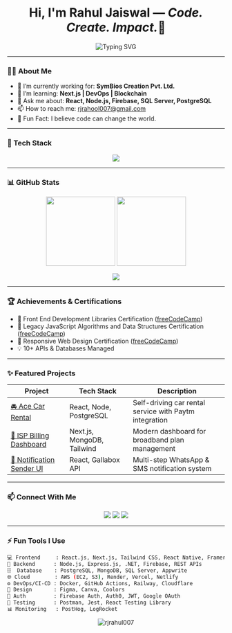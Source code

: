 <h1 align="center">Hi, I'm Rahul Jaiswal — <i>Code. Create. Impact.</i>👋</h1>

<p align="center">
  <img src="https://readme-typing-svg.herokuapp.com?font=Fira+Code&size=24&duration=4000&pause=1000&center=true&width=435&lines=Software+Engineer;Full-Stack+Developer;Open+Source+Enthusiast;Tech+Educator" alt="Typing SVG" />
</p>

---

### 👨‍💻 About Me

- 🔭 I’m currently working for: **SymBios Creation Pvt. Ltd.**
- 🌱 I’m learning: **Next.js | DevOps | Blockchain**
- 💬 Ask me about: **React, Node.js, Firebase, SQL Server, PostgreSQL**
- 📫 How to reach me: [rjrahool007@gmail.com](mailto:your.email@example.com)
- 🧠 Fun Fact: I believe code can change the world.

---

### 🚀 Tech Stack

<p align="center">
    <img src="https://skillicons.dev/icons?i=js,ts,react,net,nextjs,nodejs,express,firebase,mongodb,postgres,mysql,aws,docker,vercel,netlify,githubactions,tailwind,figma,postman,linux" />
</p>

---

### 📊 GitHub Stats

<p align="center">
  <img src="https://github-readme-stats.vercel.app/api?username=rjrahul007&show_icons=true&theme=tokyonight&hide_border=true&rank_icon=github" height="160"/>
  <img src="https://github-readme-streak-stats.herokuapp.com/?user=rjrahul007&theme=radical&hide_border=true" height="160" />
</p>

<p align="center">
  <img src="https://github-readme-stats.vercel.app/api/top-langs/?username=rjrahul007&layout=compact&theme=radical&hide_border=true"/>
</p>

---

### 🏆 Achievements & Certifications

- 🎨 Front End Development Libraries Certification ([freeCodeCamp](https://www.freecodecamp.org/certification/freecoderjrahul007/front-end-development-libraries))
- 🧮 Legacy JavaScript Algorithms and Data Structures Certification ([freeCodeCamp](https://www.freecodecamp.org/certification/freecoderjrahul007/javascript-algorithms-and-data-structures)) 
- 📱 Responsive Web Design Certification ([freeCodeCamp](https://www.freecodecamp.org/certification/freecoderjrahul007/responsive-web-design))
- 💡 10+ APIs & Databases Managed

---

### ✨ Featured Projects

| Project | Tech Stack | Description |
|--------|------------|-------------|
| [🚘 Ace Car Rental](https://www.acecarrentals.in) | React, Node, PostgreSQL | Self-driving car rental service with Paytm integration |
| [📡 ISP Billing Dashboard](#) | Next.js, MongoDB, Tailwind | Modern dashboard for broadband plan management |
| [📱 Notification Sender UI](#) | React, Gallabox API | Multi-step WhatsApp & SMS notification system |

---

### 📫 Connect With Me

<p align="center">
  <a href="https://www.linkedin.com/in/rjrahool007" target="_blank"><img src="https://img.shields.io/badge/LinkedIn-0077B5.svg?style=for-the-badge&logo=linkedin&logoColor=white"/></a>
  <a href="https://twitter.com/your-profile" target="_blank"><img src="https://img.shields.io/badge/Twitter-1DA1F2.svg?style=for-the-badge&logo=twitter&logoColor=white"/></a>
  <a href="https://threed-portfolio-hnpe.onrender.com/" target="_blank"><img src="https://img.shields.io/badge/Portfolio-000000.svg?style=for-the-badge&logo=vercel&logoColor=white"/></a>
</p>

---

### ⚡ Fun Tools I Use

```bash
💻 Frontend     : React.js, Next.js, Tailwind CSS, React Native, Framer Motion
🔌 Backend      : Node.js, Express.js, .NET, Firebase, REST APIs
🗄️  Database    : PostgreSQL, MongoDB, SQL Server, Appwrite
🌐 Cloud        : AWS (EC2, S3), Render, Vercel, Netlify
⚙️ DevOps/CI-CD : Docker, GitHub Actions, Railway, Cloudflare
🎨 Design       : Figma, Canva, Coolors
🔐 Auth         : Firebase Auth, Auth0, JWT, Google OAuth
🧪 Testing      : Postman, Jest, React Testing Library 
📊 Monitoring   : PostHog, LogRocket
```
<p align="center"> <img src="https://komarev.com/ghpvc/?username=rjrahul007&label=Profile+Views&color=0e75b6&style=flat" alt="rjrahul007" /> </p>
